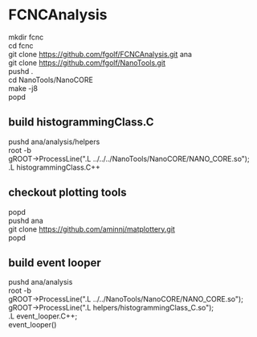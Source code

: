 # FCNCAnalysis
mkdir fcnc <br>
cd fcnc <br>
git clone https://github.com/fgolf/FCNCAnalysis.git ana <br>
git clone https://github.com/fgolf/NanoTools.git <br>
pushd . <br>
cd NanoTools/NanoCORE <br>
make -j8 <br>
popd <br>

## build histogrammingClass.C
pushd ana/analysis/helpers <br>
root -b <br>
gROOT->ProcessLine(".L ../../../NanoTools/NanoCORE/NANO_CORE.so"); <br>
.L histogrammingClass.C++ <br>

## checkout plotting tools
popd <br>
pushd ana <br>
git clone https://github.com/aminnj/matplottery.git <br>
popd <br>

## build event looper
pushd ana/analysis <br>
root -b <br>
gROOT->ProcessLine(".L ../../NanoTools/NanoCORE/NANO_CORE.so"); <br>
gROOT->ProcessLine(".L  helpers/histogrammingClass_C.so"); <br>
.L event_looper.C++; <br>
event_looper()
